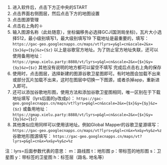 1. 进入软件后，点击下方正中央的START
2. 点击界面右侧图层，然后点击下方的地图设置
3. 点击图源管理
4. 点击右上角的＋
5. 输入图源名称（此处随意），坐标偏移务必选择GCJ(国测局坐标)，瓦片大小选择512，最小级别填写1，最大级别填写19
   下载地址是最重要的，填写：
   `https://gac-geo.googlecnapps.cn/maps/vt?lyrs=y&gl=cn&scale=2&x={$x}&y={$y}&z={$z}`
   以上是谷歌官方地址。为了防止官方地址失联，还可以使用备用地址：
   `https://gmap.xielu.party:8888/vt/lyrs=y&gl=cn&scale=2&x={$x}&y={$y}&z={$z}`
   其他没有说明的地方都可以留空不填写
   完成后点击右上角的保存
6. 使用时，点击图层，选择新建的图源谷歌卫星图即可。有时地图会加载不出来或部分瓦片加载不出来，这时在图层中切换一下图源，或者杀掉app，重新进入即可。
7. 还可以添加谷歌地形图，使用方法和添加谷歌卫星图相同，唯一区别在于下载地址填写（lyrs后面的y改成p）：
   `https://gac-geo.googlecnapps.cn/maps/vt?lyrs=p&gl=cn&scale=2&x={$x}&y={$y}&z={$z}`
   或备用地址：
   `https://gmap.xielu.party:8888/vt/lyrs=p&gl=cn&scale=2&x={$x}&y={$y}&z={$z}`
8. 其他类似应用同样可以使用该地址。例如Global Mapper的谷歌卫星源填写：
   `https://gac-geo.googlecnapps.cn/maps/vt?lyrs=y&gl=cn&x=%x&y=%y&z=%z`
   谷歌地形图源填写：
   `https://gac-geo.googlecnapps.cn/maps/vt?lyrs=p&gl=cn&x=%x&y=%y&z=%z`

注：lyrs=后面参数代表的意思：
m：路线图
t：地形图
p：带标签的地形图
s：卫星图
y：带标签的卫星图
h：标签层（路名. 地名等）
